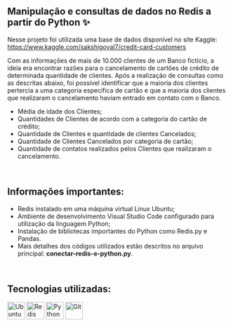 ## Manipulação e consultas de dados no Redis a partir do Python ✨

Nesse projeto foi utilizada uma base de dados disponível no site Kaggle: https://www.kaggle.com/sakshigoyal7/credit-card-customers

Com as informações de mais de 10.000 clientes de um Banco fictício, a ideia era encontrar razões para o cancelamento de cartões de crédito de determinada quantidade de clientes. Após a realização de consultas como as descritas abaixo, foi possível identificar que a maioria dos clientes pertercia a uma categoria específica de cartão e que a maioria dos clientes que realizaram o cancelamento haviam entrado em contato com o Banco.

- Média de idade dos Clientes;
- Quantidades de Clientes de acordo com a categoria do cartão de crédito;
- Quantidade de Clientes e quantidade de clientes Cancelados;
- Quantidade de Clientes Cancelados por categoria de cartão;
- Quantidade de contatos realizados pelos Clientes que realizaram o cancelamento.
<br>

## Informações importantes:
- Redis instalado em uma máquina virtual Linux Ubuntu;
- Ambiente de desenvolvimento Visual Studio Code configurado para utilização da linguagem Python;
- Instalação de bibliotecas importantes do Python como Redis.py e Pandas.
- Mais detalhes dos códigos utilizados estão descritos no arquivo principal: <strong>conectar-redis-e-python.py</strong>.
<br>

## Tecnologias utilizadas:
<div style="display: inline_block">
<img src="https://cdn.jsdelivr.net/gh/devicons/devicon/icons/ubuntu/ubuntu-plain-wordmark.svg" title="Ubuntu" width="40" height="40" /> 
<img src="https://cdn.jsdelivr.net/gh/devicons/devicon/icons/redis/redis-original-wordmark.svg" title="Redis" width="40" height="40"/>
 <img src="https://cdn.jsdelivr.net/gh/devicons/devicon/icons/python/python-original-wordmark.svg" title="Python" width="40" height="40"/>
 <img src="https://cdn.jsdelivr.net/gh/devicons/devicon/icons/git/git-original.svg" title="Git" width="40" height="40"/>
</div>
